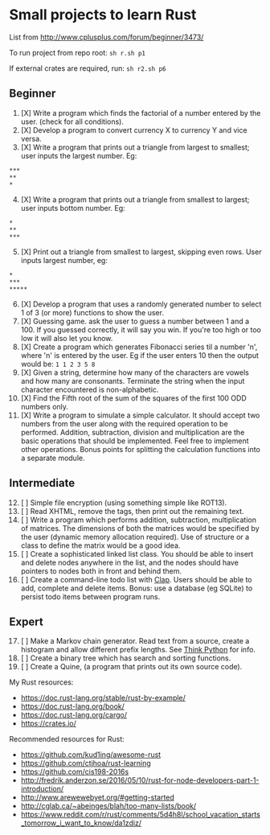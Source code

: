 # Small projects to learn Rust

List from http://www.cplusplus.com/forum/beginner/3473/

To run project from repo root: `sh r.sh p1`

If external crates are required, run: `sh r2.sh p6`

## Beginner

1. [X] Write a program which finds the factorial of a number entered by the user. (check for all conditions).
2. [X] Develop a program to convert currency X to currency Y and vice versa.
3. [X] Write a program that prints out a triangle from largest to smallest; user inputs the largest number. Eg:

```
***
**
*
```

4. [X] Write a program that prints out a triangle from smallest to largest; user inputs bottom number. Eg:

```
*
**
***
```

5. [X] Print out a triangle from smallest to largest, skipping even rows. User inputs largest number, eg:

```
*
***
*****
```

6. [X] Develop a program that uses a randomly generated number to select 1 of 3 (or more) functions to show the user.
7. [X] Guessing game. ask the user to guess a number between 1 and a 100. If you guessed correctly, it will say you win. If you're too high or too low it will also let you know.
8. [X] Create a program which generates Fibonacci series til a number 'n', where 'n' is entered by the user. Eg if the user enters 10 then the output would be: `1 1 2 3 5 8`
9. [X] Given a string, determine how many of the characters are vowels and how many are consonants. Terminate the string when the input character encountered is non-alphabetic.
10. [X] Find the Fifth root of the sum of the squares of the first 100 ODD numbers only.
11. [X] Write a program to simulate a simple calculator. It should accept two numbers from the user along with the required operation to be performed. Addition, subtraction, division and multiplication are the basic operations that should be implemented. Feel free to implement other operations. Bonus points for splitting the calculation functions into a separate module.

## Intermediate

12. [ ] Simple file encryption (using something simple like ROT13).
13. [ ] Read XHTML, remove the tags, then print out the remaining text.
14. [ ] Write a program which performs addition, subtraction, multiplication of matrices. The dimensions of both the matrices would be specified by the user (dynamic memory allocation required). Use of structure or a class to define the matrix would be a good idea.
15. [ ] Create a sophisticated linked list class. You should be able to insert and delete nodes anywhere in the list, and the nodes should have pointers to nodes both in front and behind them.
16. [ ] Create a command-line todo list with [Clap](https://crates.io/crates/clap). Users should be able to add, complete and delete items. Bonus: use a database (eg SQLite) to persist todo items between program runs.

## Expert

17. [ ] Make a Markov chain generator. Read text from a source, create a histogram and allow different prefix lengths. See [Think Python](http://greenteapress.com/thinkpython2/html/thinkpython2014.html#sec159) for info.
18. [ ] Create a binary tree which has search and sorting functions.
19. [ ] Create a Quine, (a program that prints out its own source code).

My Rust resources:
- https://doc.rust-lang.org/stable/rust-by-example/
- https://doc.rust-lang.org/book/
- https://doc.rust-lang.org/cargo/
- https://crates.io/

Recommended resources for Rust:
- https://github.com/kud1ing/awesome-rust
- https://github.com/ctjhoa/rust-learning
- https://github.com/cis198-2016s
- http://fredrik.anderzon.se/2016/05/10/rust-for-node-developers-part-1-introduction/
- http://www.arewewebyet.org/#getting-started
- http://cglab.ca/~abeinges/blah/too-many-lists/book/
- https://www.reddit.com/r/rust/comments/5d4h8l/school_vacation_starts_tomorrow_i_want_to_know/da1zdiz/
